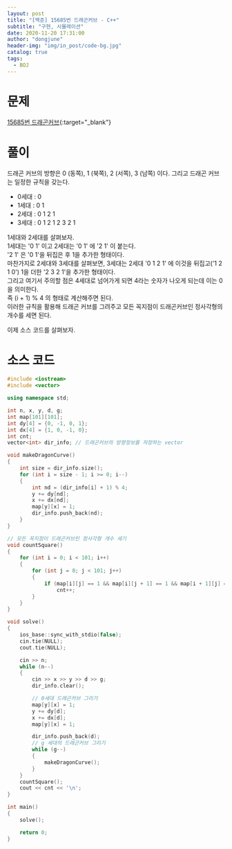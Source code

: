 ```yaml
---
layout: post
title: "[백준] 15685번 드래곤커브 - C++"
subtitle: "구현, 시뮬레이션"
date: 2020-11-20 17:31:00
author: "dongjune"
header-img: "img/in_post/code-bg.jpg"
catalog: true
tags:
  - BOJ
---
```

# 문제
[15685번 드래곤커브](https://www.acmicpc.net/problem/15685){:target="_blank"}
# 풀이
드래곤 커브의 방향은 0 (동쪽), 1 (북쪽), 2 (서쪽), 3 (남쪽) 이다.
그리고 드래곤 커브는 일정한 규칙을 갖는다.
- 0세대 : 0
- 1세대 : 0 1
- 2세대 : 0 1 2 1
- 3세대 : 0 1 2 1 2 3 2 1  

1세대와 2세대를 살펴보자.  
1세대는 '0 1' 이고 2세대는 '0 1' 에 '2 1' 이 붙는다.  
'2 1' 은 '0 1'을 뒤집은 후 1을 추가한 형태이다.  
마찬가지로 2세대와 3세대를 살펴보면, 3세대는 2세대 '0 1 2 1' 에 이것을 뒤집고('1 2 1 0') 1을 더한 '2 3 2 1'을 추가한 형태이다.  
그리고 여기서 주의할 점은 4세대로 넘어가게 되면 4라는 숫자가 나오게 되는데 이는 0을 의미한다.  
즉 (i + 1) % 4 의 형태로 계산해주면 된다.  
이러한 규칙을 활용해 드래곤 커브를 그려주고 모든 꼭지점이 드래곤커브인 정사각형의 개수를 세면 된다.  
  
이제 소스 코드를 살펴보자.
# 소스 코드
```c++
#include <iostream>
#include <vector>

using namespace std;

int n, x, y, d, g;
int map[101][101];
int dy[4] = {0, -1, 0, 1};
int dx[4] = {1, 0, -1, 0};
int cnt;
vector<int> dir_info; // 드래곤커브의 방향정보를 저장하는 vector

void makeDragonCurve()
{
    int size = dir_info.size();
    for (int i = size - 1; i >= 0; i--)
    {
        int nd = (dir_info[i] + 1) % 4;
        y += dy[nd];
        x += dx[nd];
        map[y][x] = 1;
        dir_info.push_back(nd);
    }
}

// 모든 꼭지점이 드래곤커브인 정사각형 개수 세기
void countSquare()
{
    for (int i = 0; i < 101; i++)
    {
        for (int j = 0; j < 101; j++)
        {
            if (map[i][j] == 1 && map[i][j + 1] == 1 && map[i + 1][j] == 1 && map[i + 1][j + 1] == 1)
                cnt++;
        }
    }
}

void solve()
{
    ios_base::sync_with_stdio(false);
    cin.tie(NULL);
    cout.tie(NULL);

    cin >> n;
    while (n--)
    {
        cin >> x >> y >> d >> g;
        dir_info.clear();

        // 0세대 드래곤커브 그리기
        map[y][x] = 1;
        y += dy[d];
        x += dx[d];
        map[y][x] = 1;

        dir_info.push_back(d);
        // g 세대의 드래곤커브 그리기
        while (g--)
        {
            makeDragonCurve();
        }
    }
    countSquare();
    cout << cnt << '\n';
}

int main()
{
    solve();

    return 0;
}
```